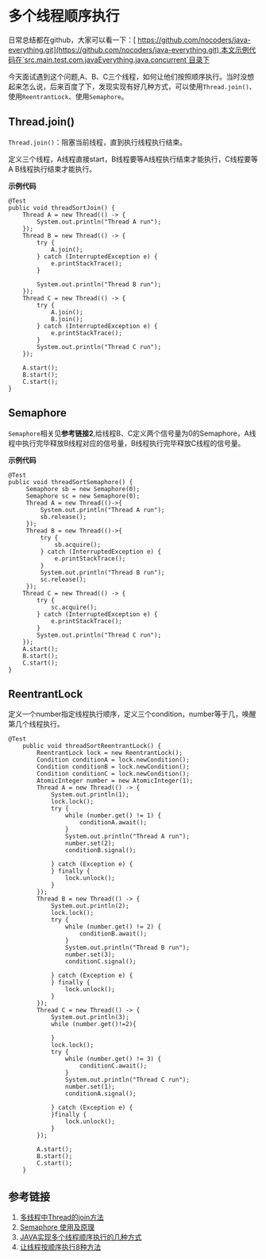 # 多个线程顺序执行

日常总结都在github，大家可以看一下：[ https://github.com/nocoders/java-everything.git](https://github.com/nocoders/java-everything.git),本文示例代码在`src.main.test.com.javaEverything.java.concurrent`目录下

今天面试遇到这个问题,A、B、C三个线程，如何让他们按照顺序执行。当时没想起来怎么说，后来百度了下，发现实现有好几种方式，可以使用`Thread.join()`、使用`ReentrantLock`、使用`Semaphore`。

## Thread.join()

`Thread.join()`：阻塞当前线程，直到执行线程执行结束。

定义三个线程，A线程直接start，B线程要等A线程执行结束才能执行，C线程要等A B线程执行结束才能执行。

**示例代码**

```
@Test
public void threadSortJoin() {
	Thread A = new Thread(() -> {
		System.out.println("Thread A run");
	});
	Thread B = new Thread(() -> {
		try {
			A.join();
		} catch (InterruptedException e) {
			e.printStackTrace();
		}

		System.out.println("Thread B run");
	});
	Thread C = new Thread(() -> {
		try {
			A.join();
			B.join();
		} catch (InterruptedException e) {
			e.printStackTrace();
		}
		System.out.println("Thread C run");
	});

	A.start();
	B.start();
	C.start();
}
```

## Semaphore

`Semaphore`相关见**参考链接2**,给线程B、C定义两个信号量为0的Semaphore，A线程中执行完毕释放B线程对应的信号量，B线程执行完毕释放C线程的信号量。

**示例代码**

```
@Test
public void threadSortSemaphore() {
	 Semaphore sb = new Semaphore(0);
	 Semaphore sc = new Semaphore(0);
	 Thread A = new Thread(()->{
		 System.out.println("Thread A run");
		 sb.release();
	 });
	 Thread B = new Thread(()->{
		 try {
			 sb.acquire();
		 } catch (InterruptedException e) {
			 e.printStackTrace();
		 }
		 System.out.println("Thread B run");
		 sc.release();
	 });
	Thread C = new Thread(() -> {
		try {
			sc.acquire();
		} catch (InterruptedException e) {
			e.printStackTrace();
		}
		System.out.println("Thread C run");
	});
	A.start();
	B.start();
	C.start();
}
```

## ReentrantLock

定义一个number指定线程执行顺序，定义三个condition，number等于几，唤醒第几个线程执行。

```
@Test
	public void threadSortReentrantLock() {
		ReentrantLock lock = new ReentrantLock();
		Condition conditionA = lock.newCondition();
		Condition conditionB = lock.newCondition();
		Condition conditionC = lock.newCondition();
		AtomicInteger number = new AtomicInteger(1);
		Thread A = new Thread(() -> {
			System.out.println(1);
			lock.lock();
			try {
				while (number.get() != 1) {
					conditionA.await();
				}
				System.out.println("Thread A run");
				number.set(2);
				conditionB.signal();

			} catch (Exception e) {
			} finally {
				lock.unlock();
			}
		});
		Thread B = new Thread(() -> {
			System.out.println(2);
			lock.lock();
			try {
				while (number.get() != 2) {
					conditionB.await();
				}
				System.out.println("Thread B run");
				number.set(3);
				conditionC.signal();

			} catch (Exception e) {
			} finally {
				lock.unlock();
			}
		});
		Thread C = new Thread(() -> {
			System.out.println(3);
			while (number.get()!=2){
				
			}
			lock.lock();
			try {
				while (number.get() != 3) {
					conditionC.await();
				}
				System.out.println("Thread C run");
				number.set(1);
				conditionA.signal();

			} catch (Exception e) {
			}finally {
				lock.unlock();
			}
		});
		
		A.start();
		B.start();
		C.start();
	}
```

## 参考链接

1. [多线程中Thread的join方法](https://blog.csdn.net/weixin_46410481/article/details/120398845)
2. [Semaphore 使用及原理](https://zhuanlan.zhihu.com/p/98593407)
3. [JAVA实现多个线程顺序执行的几种方式](https://blog.csdn.net/qq_29882585/article/details/108567964)
4. [让线程按顺序执行8种方法](https://zhuanlan.zhihu.com/p/80787379)